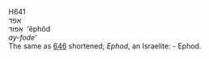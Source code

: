 <body>
  <p>H641<br>  אפד  <br> אֵפוֹד  ‎  ‘êphôd  <br><i>ay-fode‘ </i><br>The same as <a href="h0646.htm">646</a> shortened; <i>Ephod</i>, an Israelite: - Ephod.<br></p>
 </body>